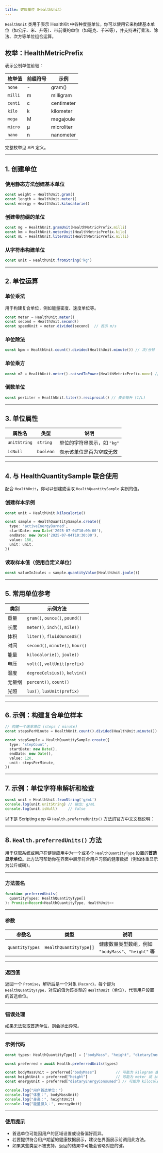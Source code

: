 ```yaml
---
title: 健康单位（HealthUnit）
---
```

`HealthUnit` 类用于表示 HealthKit 中各种度量单位。你可以使用它来构建基本单位（如公斤、米、升等）、带前缀的单位（如毫克、千米等），并支持进行乘法、除法、次方等单位组合运算。

## 枚举：HealthMetricPrefix

表示公制单位前缀：

| 枚举值     | 前缀符号 | 示例         |
| ------- | ---- | ---------- |
| `none`  | -    | gram()     |
| `milli` | m    | milligram  |
| `centi` | c    | centimeter |
| `kilo`  | k    | kilometer  |
| `mega`  | M    | megajoule  |
| `micro` | μ    | microliter |
| `nano`  | n    | nanometer  |

完整枚举见 API 定义。

---

## 1. 创建单位

### 使用静态方法创建基本单位

```ts
const weight = HealthUnit.gram()
const length = HealthUnit.meter()
const energy = HealthUnit.kilocalorie()
```

### 创建带前缀的单位

```ts
const mg = HealthUnit.gramUnit(HealthMetricPrefix.milli)
const km = HealthUnit.meterUnit(HealthMetricPrefix.kilo)
const mL = HealthUnit.literUnit(HealthMetricPrefix.milli)
```

### 从字符串构建单位

```ts
const unit = HealthUnit.fromString('kg')
```

---

## 2. 单位运算

### 单位乘法

用于构建复合单位，例如能量密度、速度单位等。

```ts
const meter = HealthUnit.meter()
const second = HealthUnit.second()
const speedUnit = meter.divided(second)  // 表示 m/s
```

### 单位除法

```ts
const bpm = HealthUnit.count().divided(HealthUnit.minute()) // 次/分钟
```

### 单位乘方

```ts
const m2 = HealthUnit.meter().raisedToPower(HealthMetricPrefix.none) // 平方米
```

### 倒数单位

```ts
const perLiter = HealthUnit.liter().reciprocal() // 表示每升 (1/L)
```

---

## 3. 单位属性

| 属性名          | 类型        | 说明                |
| ------------ | --------- | ----------------- |
| `unitString` | `string`  | 单位的字符串表示，如 `"kg"` |
| `isNull`     | `boolean` | 表示该单位是否为空或无效      |

---

## 4. 与 HealthQuantitySample 联合使用

配合 `HealthUnit`，你可以创建或读取 `HealthQuantitySample` 实例的值。

### 创建样本示例

```ts
const unit = HealthUnit.kilocalorie()

const sample = HealthQuantitySample.create({
  type: 'activeEnergyBurned',
  startDate: new Date('2025-07-04T10:00:00'),
  endDate: new Date('2025-07-04T10:30:00'),
  value: 150,
  unit: unit,
})
```

### 读取样本值（使用自定义单位）

```ts
const valueInJoules = sample.quantityValue(HealthUnit.joule())
```

---

## 5. 常用单位参考

| 类别  | 示例方法                             |
| --- | -------------------------------- |
| 重量  | `gram()`, `ounce()`, `pound()`   |
| 长度  | `meter()`, `inch()`, `mile()`    |
| 体积  | `liter()`, `fluidOunceUS()`      |
| 时间  | `second()`, `minute()`, `hour()` |
| 能量  | `kilocalorie()`, `joule()`       |
| 电压  | `volt()`, `voltUnit(prefix)`     |
| 温度  | `degreeCelsius()`, `kelvin()`    |
| 无量纲 | `percent()`, `count()`           |
| 光照  | `lux()`, `luxUnit(prefix)`       |

---

## 6. 示例：构建复合单位样本

```ts
// 构建一个速率单位 (steps / minute)
const stepsPerMinute = HealthUnit.count().divided(HealthUnit.minute())

const stepSample = HealthQuantitySample.create({
  type: 'stepCount',
  startDate: new Date(),
  endDate: new Date(),
  value: 120,
  unit: stepsPerMinute,
})
```

---

## 7. 示例：单位字符串解析和检查

```ts
const unit = HealthUnit.fromString('g/mL')
console.log(unit.unitString) // 输出: g/mL
console.log(unit.isNull)     // false
```

以下是 Scripting app 中 `Health.preferredUnits()` 方法的官方中文文档说明：

---

## 8. `Health.preferredUnits()` 方法

用于获取系统或用户在健康应用中为一个或多个 `HealthQuantityType` 设置的**首选显示单位**。此方法可帮助你在界面中展示符合用户习惯的健康数据（例如体重显示为公斤或磅）。

---

### 方法签名

```ts
function preferredUnits(
  quantityTypes: HealthQuantityType[]
): Promise<Record<HealthQuantityType, HealthUnit>>
```

---

### 参数

| 参数名             | 类型                     | 说明                                    |
| --------------- | ---------------------- | ------------------------------------- |
| `quantityTypes` | `HealthQuantityType[]` | 健康数量类型数组，例如 `"bodyMass"`、`"height"` 等 |

---

### 返回值

返回一个 `Promise`，解析后是一个对象 (`Record`)，每个键为 `HealthQuantityType`，对应的值为该类型的 `HealthUnit`（单位），代表用户设置的首选单位。

---

### 错误处理

如果无法获取首选单位，则会抛出异常。

---

### 示例代码

```ts
const types: HealthQuantityType[] = ["bodyMass", "height", "dietaryEnergyConsumed"]

const preferred = await Health.preferredUnits(types)

const bodyMassUnit = preferred["bodyMass"]         // 可能为 kilogram 或 pound
const heightUnit = preferred["height"]             // 可能为 meter 或 inch
const energyUnit = preferred["dietaryEnergyConsumed"] // 可能为 kilocalorie

console.log("用户首选单位：")
console.log("体重：", bodyMassUnit)
console.log("身高：", heightUnit)
console.log("能量摄入：", energyUnit)
```

---

### 使用提示

* 首选单位可能因用户的区域设置或设备偏好而异。
* 若要提供符合用户期望的健康数据展示，建议在界面展示前调用此方法。
* 如果某些类型不被支持，返回的结果中可能会省略对应的键。
